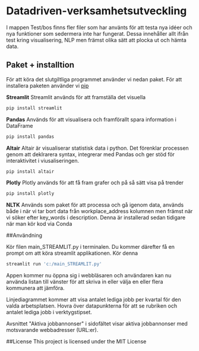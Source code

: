 # Datadriven-verksamhetsutveckling

I mappen Test/bos finns fler filer som har använts för att testa nya idéer och nya funktioner som  sedermera inte har fungerat. Dessa innehåller allt ifrån test kring visualisering, NLP men främst olika sätt att plocka ut och hämta data. 

## Paket + installtion
För att köra det slutgiltliga programmet använder vi nedan paket.
För att installera paketen använder vi [pip](https://pip.pypa.io/en/stable/)

**Streamlit**
Streamlit används för att framställa det visuella
```bash
pip install streamlit
```

**Pandas**
Används för att visualisera och framförallt spara information i DataFrame
```bash
pip install pandas
```

**Altair**
Altair är visualiserar statistisk data i python. Det förenklar processen genom att deklrarera syntax, integrerar med Pandas och ger stöd för interaktivitet i viusaliseringen. 
```bash
pip install altair
```

**Plotly**
Plotly används för att få fram grafer och på så sätt visa på trender
```bash
pip install plotly
```
**NLTK**
Används som paket för att processa och gå igenom data, används både i när vi tar bort data från workplace_address kolumnen men främst när vi söker efter key_words i description. Denna är installerad sedan tidigare när man kör kod via Conda

##Användning

Kör filen main_STREAMLIT.py i terminalen. Du kommer därefter få en prompt om att köra streamlit applikationen. Kör denna 
```bash
streamlit run 'c:/main_STREAMLIT.py'
```
Appen kommer nu öppna sig i webbläsaren och användaren kan nu använda listan till vänster för att skriva in eller välja en eller flera kommunera att jämföra.

Linjediagrammet kommer att visa antalet lediga jobb per kvartal för den valda arbetsplatsen. Hovra över datapunkterna för att se rubriken och antalet lediga jobb i verktygstipset.

Avsnittet "Aktiva jobbannonser" i sidofältet visar aktiva jobbannonser med motsvarande webbadresser (URL:er).

##License
This project is licensed under the MIT License
